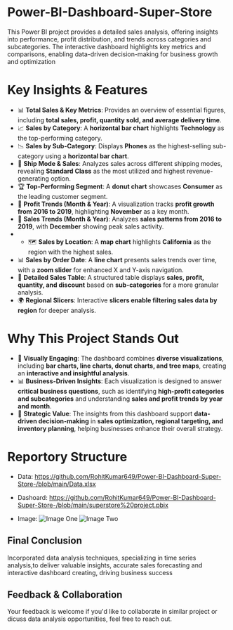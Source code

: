 # Power-BI-Dashboard-Super-Store
This Power BI project provides a detailed sales analysis, offering insights into performance, profit distribution, and trends across categories and subcategories. The interactive dashboard highlights key metrics and comparisons, enabling data-driven decision-making for business growth and optimization


# Key Insights & Features  

- 📊 **Total Sales & Key Metrics**: Provides an overview of essential figures, including **total sales, profit, quantity sold, and average delivery time**.  
- 📈 **Sales by Category**: A **horizontal bar chart** highlights **Technology** as the top-performing category.  
- 📉 **Sales by Sub-Category**: Displays **Phones** as the highest-selling sub-category using a **horizontal bar chart**.  
- 🚚 **Ship Mode & Sales**: Analyzes sales across different shipping modes, revealing **Standard Class** as the most utilized and highest revenue-generating option.  
- 🏆 **Top-Performing Segment**: A **donut chart** showcases **Consumer** as the leading customer segment.  
- 📅 **Profit Trends (Month & Year)**: A visualization tracks **profit growth from 2016 to 2019**, highlighting **November** as a key month.  
- 📆 **Sales Trends (Month & Year)**: Analyzes **sales patterns from 2016 to 2019**, with **December** showing peak sales activity.
- - 🗺 **Sales by Location**: A **map chart** highlights **California** as the region with the highest sales.  
- 📊 **Sales by Order Date**: A **line chart** presents sales trends over time, with a **zoom slider** for enhanced X and Y-axis navigation.  
- 📑 **Detailed Sales Table**: A structured table displays **sales, profit, quantity, and discount** based on **sub-categories** for a more granular analysis.  
- 🌍 **Regional Slicers**: Interactive **slicers enable filtering sales data by region** for deeper analysis.  



# Why This Project Stands Out  

- 🎨 **Visually Engaging**: The dashboard combines **diverse visualizations**, including **bar charts, line charts, donut charts, and tree maps**, creating an **interactive and insightful analysis**.  
- 📊 **Business-Driven Insights**: Each visualization is designed to answer **critical business questions**, such as identifying **high-profit categories and subcategories** and understanding **sales and profit trends by year and month**.  
- 🚀 **Strategic Value**: The insights from this dashboard support **data-driven decision-making** in **sales optimization, regional targeting, and inventory planning**, helping businesses enhance their overall strategy.

# Reportory Structure
- Data: https://github.com/RohitKumar649/Power-BI-Dashboard-Super-Store-/blob/main/Data.xlsx
- Dashoard: https://github.com/RohitKumar649/Power-BI-Dashboard-Super-Store-/blob/main/superstore%20project.pbix

- Image:
  ![Image One](https://github.com/user-attachments/assets/bb347707-e3db-4138-8d70-6bf3e0e0f039)
         ![Image Two](https://github.com/user-attachments/assets/74c990e6-cc1b-4d54-94c3-b73c0b1b2e34)

## Final Conclusion
Incorporated data analysis techniques, specializing in time series analysis,to deliver valuable insights, accurate sales forecasting and interactive dashboard creating, driving business success

## Feedback & Collaboration 
Your feedback is welcome if you'd like to collaborate in similar project or dicuss data analysis opportunities, feel free to reach out.



